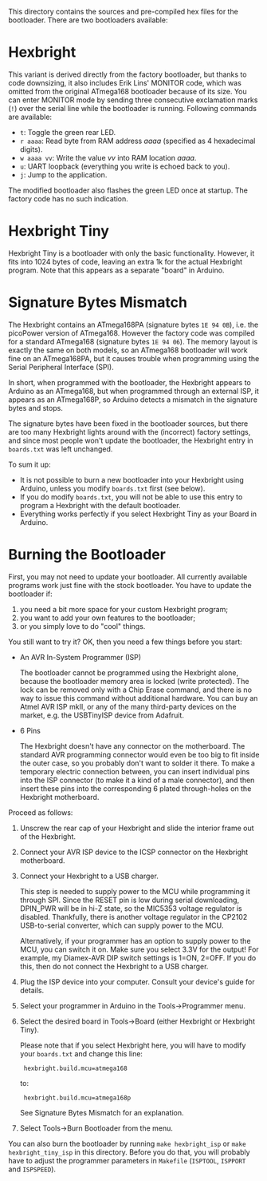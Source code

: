 This directory contains the sources and pre-compiled hex files for the
bootloader. There are two bootloaders available:

Hexbright
=========

This variant is derived directly from the factory bootloader, but thanks to
code downsizing, it also includes Erik Lins' MONITOR code, which was omitted
from the original ATmega168 bootloader because of its size. You can enter
MONITOR mode by sending three consecutive exclamation marks (`!`) over the
serial line while the bootloader is running. Following commands are available:

* `t`: Toggle the green rear LED.
* `r aaaa`: Read byte from RAM address _aaaa_ (specified as 4 hexadecimal
  digits).
* `w aaaa vv`: Write the value _vv_ into RAM location _aaaa_.
* `u`: UART loopback (everything you write is echoed back to you).
* `j`: Jump to the application.

The modified bootloader also flashes the green LED once at startup. The
factory code has no such indication.

Hexbright Tiny
==============

Hexbright Tiny is a bootloader with only the basic functionality. However, it
fits into 1024 bytes of code, leaving an extra 1k for the actual Hexbright
program. Note that this appears as a separate "board" in Arduino.

Signature Bytes Mismatch
========================

The Hexbright contains an ATmega168PA (signature bytes `1E 94 0B`), i.e. the
picoPower version of ATmega168. However the factory code was compiled for a
standard ATmega168 (signature bytes `1E 94 06`). The memory layout is exactly
the same on both models, so an ATmega168 bootloader will work fine on an
ATmega168PA, but it causes trouble when programming using the Serial
Peripheral Interface (SPI).

In short, when programmed with the bootloader, the Hexbright appears to
Arduino as an ATmega168, but when programmed through an external ISP, it
appears as an ATmega168P, so Arduino detects a mismatch in the signature bytes
and stops.

The signature bytes have been fixed in the bootloader sources, but there are
too many Hexbright lights around with the (incorrect) factory settings, and
since most people won't update the bootloader, the Hexbright entry in
`boards.txt` was left unchanged.

To sum it up:

* It is not possible to burn a new bootloader into your Hexbright using
  Arduino, unless you modify `boards.txt` first (see below).
* If you do modify `boards.txt`, you will not be able to use this entry to
  program a Hexbright with the default bootloader.
* Everything works perfectly if you select Hexbright Tiny as your Board in
  Arduino.

Burning the Bootloader
======================

First, you may not need to update your bootloader. All currently available
programs work just fine with the stock bootloader. You have to update the
bootloader if:

1. you need a bit more space for your custom Hexbright program;
2. you want to add your own features to the bootloader;
3. or you simply love to do "cool" things.

You still want to try it? OK, then you need a few things before you start:

* An AVR In-System Programmer (ISP)

  The bootloader cannot be programmed using the Hexbright alone, because the
  bootloader memory area is locked (write protected). The lock can be removed
  only with a Chip Erase command, and there is no way to issue this command
  without additional hardware. You can buy an Atmel AVR ISP mkII, or any of
  the many third-party devices on the market, e.g. the USBTinyISP device from
  Adafruit.

* 6 Pins

  The Hexbright doesn't have any connector on the motherboard. The standard
  AVR programming connector would even be too big to fit inside the outer
  case, so you probably don't want to solder it there. To make a temporary
  electric connection between, you can insert individual pins into the ISP
  connector (to make it a kind of a male connector), and then insert these
  pins into the corresponding 6 plated through-holes on the Hexbright
  motherboard.

Proceed as follows:

1. Unscrew the rear cap of your Hexbright and slide the interior frame out of
   the Hexbright.

2. Connect your AVR ISP device to the ICSP connector on the Hexbright
   motherboard.

3. Connect your Hexbright to a USB charger.

   This step is needed to supply power to the MCU while programming it through
   SPI. Since the RESET pin is low during serial downloading, DPIN_PWR will be
   in hi-Z state, so the MIC5353 voltage regulator is disabled. Thankfully,
   there is another voltage regulator in the CP2102 USB-to-serial converter,
   which can supply power to the MCU.
   
   Alternatively, if your programmer has an option to supply power to the MCU,
   you can switch it on. Make sure you select 3.3V for the output! For
   example, my Diamex-AVR DIP switch settings is 1=ON, 2=OFF. If you do this,
   then do not connect the Hexbright to a USB charger.

3. Plug the ISP device into your computer. Consult your device's guide for
   details.

4. Select your programmer in Arduino in the Tools->Programmer menu.

5. Select the desired board in Tools->Board (either Hexbright or Hexbright
   Tiny).
   
   Please note that if you select Hexbright here, you will have to modify your
   `boards.txt` and change this line:
   
        hexbright.build.mcu=atmega168

   to:
   
        hexbright.build.mcu=atmega168p

   See Signature Bytes Mismatch for an explanation.

6. Select Tools->Burn Bootloader from the menu.

You can also burn the bootloader by running `make hexbright_isp` or `make
hexbright_tiny_isp` in this directory. Before you do that, you will probably
have to adjust the programmer parameters in `Makefile` (`ISPTOOL`, `ISPPORT`
and `ISPSPEED`).
